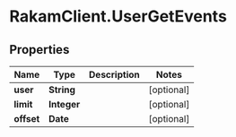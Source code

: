 # RakamClient.UserGetEvents

## Properties
Name | Type | Description | Notes
------------ | ------------- | ------------- | -------------
**user** | **String** |  | [optional] 
**limit** | **Integer** |  | [optional] 
**offset** | **Date** |  | [optional] 



